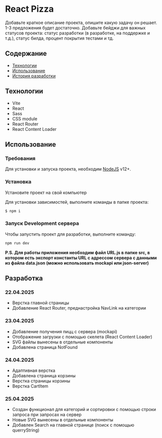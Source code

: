 # React Pizza

Добавьте краткое описание проекта, опишите какую задачу он решает. 1-3 предложения будет достаточно. Добавьте бейджи для важных статусов проекта: статус разработки (в разработке, на поддержке и т.д.), статус билда, процент покрытия тестами и тд.

## Содержание

- [Технологии](#технологии)
- [Использование](#использование)
- [История разработки](#разработка)

## Технологии

- Vite
- React
- Sass
- CSS module
- React Router
- React Content Loader

## Использование

### Требования

Для установки и запуска проекта, необходим [NodeJS](https://nodejs.org/) v12+.

### Установка

Установите проект на свой компьютер

Для установки зависимостей, выполните команды в папке проекта:

```sh
$ npm i
```

### Запуск Development сервера

Чтобы запустить проект для разработки, выполните команду:

```sh
npm run dev
```

**P.S. Для работы приложения необходим файл URL.js в папке src, в котором есть экспорт константы URL с адрессом сервера с данными из файла data.json (можно использовать mockapi или json-server)**

## Разработка

### 22.04.2025

- Верстка главной страницы
- Добавление React Router, преднастройка NavLink на категории

### 23.04.2025

- Добавление получения пицц с сервера (mockapi)
- Отображение загрузки с помощью скелета (React Content Loader)
- SVG файлы вынесены в отдельные компоненты
- Добавлена страница NotFound

### 24.04.2025

- Адаптивная верстка
- Добавлена страница корзины
- Верстка страницы корзины
- Верстка CartItem

### 25.04.2025

- Создан функционал для категорий и сортировки с помощью строки запроса при запросах на сервер
- Новые SVG вынесены в отдельные компоненты
- Добавлен Search на главной странице (поиск с помощью querryString)
